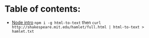# Table of contents:
* [Node intro](https://github.com/bamtron5/nodeExamples/tree/master/demo/1)
`npm i -g html-to-text` then `curl http://shakespeare.mit.edu/hamlet/full.html | html-to-text > hamlet.txt`

